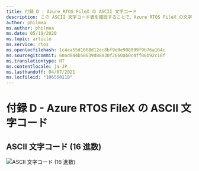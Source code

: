 ```yaml
---
title: 付録 D - Azure RTOS FileX の ASCII 文字コード
description: この ASCII 文字コード表を確認することで、Azure RTOS FileX の文字コード (16 進数) について説明します。
author: philmea
ms.author: philmea
ms.date: 05/19/2020
ms.topic: article
ms.service: rtos
ms.openlocfilehash: 1c4ea55d1668d12dc8bf9e0e908899f9b76a164c
ms.sourcegitcommit: 60ad844b58639d88830f2660ab0c4ff86b92c10f
ms.translationtype: HT
ms.contentlocale: ja-JP
ms.lasthandoff: 04/07/2021
ms.locfileid: "106550118"
---
```

# <a name="appendix-d---azure-rtos-filex-ascii-character-codes"></a>付録 D - Azure RTOS FileX の ASCII 文字コード

## <a name="ascii-character-codes-in-hex"></a>**ASCII 文字コード (16 進数)**

![ASCII 文字コード (16 進数)](./media/user-guide/ascii-character-codes-hex.png)
